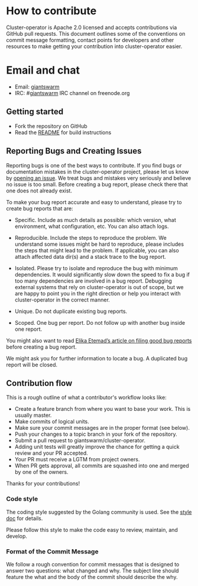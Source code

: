 # How to contribute

Cluster-operator is Apache 2.0 licensed and accepts contributions via GitHub pull
requests. This document outlines some of the conventions on commit message
formatting, contact points for developers and other resources to make getting
your contribution into cluster-operator easier.

# Email and chat

- Email: [giantswarm](https://groups.google.com/forum/#!forum/giantswarm)
- IRC: #[giantswarm](irc://irc.freenode.org:6667/#giantswarm) IRC channel on
  freenode.org

## Getting started

- Fork the repository on GitHub
- Read the [README](README.md) for build instructions

## Reporting Bugs and Creating Issues

Reporting bugs is one of the best ways to contribute. If you find bugs or
documentation mistakes in the cluster-operator project, please let us know by [opening an
issue](https://github.com/giantswarm/cluster-operator/issues/new). We treat bugs and
mistakes very seriously and believe no issue is too small. Before creating a bug
report, please check there that one does not already exist.

To make your bug report accurate and easy to understand, please try to create
bug reports that are:

- Specific. Include as much details as possible: which version, what
  environment, what configuration, etc. You can also attach logs.

- Reproducible. Include the steps to reproduce the problem. We understand some
  issues might be hard to reproduce, please includes the steps that might lead
  to the problem. If applicable, you can also attach affected data dir(s) and a
  stack trace to the bug report.

- Isolated. Please try to isolate and reproduce the bug with minimum
  dependencies. It would significantly slow down the speed to fix a bug if too
  many dependencies are involved in a bug report. Debugging external systems
  that rely on cluster-operator is out of scope, but we are happy to point you in the
  right direction or help you interact with cluster-operator in the correct manner.

- Unique. Do not duplicate existing bug reports.

- Scoped. One bug per report. Do not follow up with another bug inside one
  report.

You might also want to read [Elika Etemad’s article on filing good bug
reports](http://fantasai.inkedblade.net/style/talks/filing-good-bugs/) before
creating a bug report.

We might ask you for further information to locate a bug. A duplicated bug
report will be closed.

## Contribution flow

This is a rough outline of what a contributor's workflow looks like:

- Create a feature branch from where you want to base your work. This is usually
  master.
- Make commits of logical units.
- Make sure your commit messages are in the proper format (see below).
- Push your changes to a topic branch in your fork of the repository.
- Submit a pull request to giantswarm/cluster-operator.
- Adding unit tests will greatly improve the chance for getting a quick review
  and your PR accepted.
- Your PR must receive a LGTM from project owners.
- When PR gets approval, all commits are squashed into one and merged by one of
  the owners.

Thanks for your contributions!

### Code style

The coding style suggested by the Golang community is used. See the [style
doc](https://github.com/golang/go/wiki/CodeReviewComments) for details.

Please follow this style to make the code easy to review, maintain, and develop.

### Format of the Commit Message

We follow a rough convention for commit messages that is designed to answer two
questions: what changed and why. The subject line should feature the what and
the body of the commit should describe the why.
